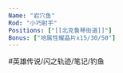 ```yaml
---
Name: "岩穴鱼"
Rod: "小巧射手"
Positions: ["[[北克鲁琴街道]]"]
Bonus: ["地属性耀晶片x15/30/50"]
---
```


#英雄传说/闪之轨迹/笔记/钓鱼